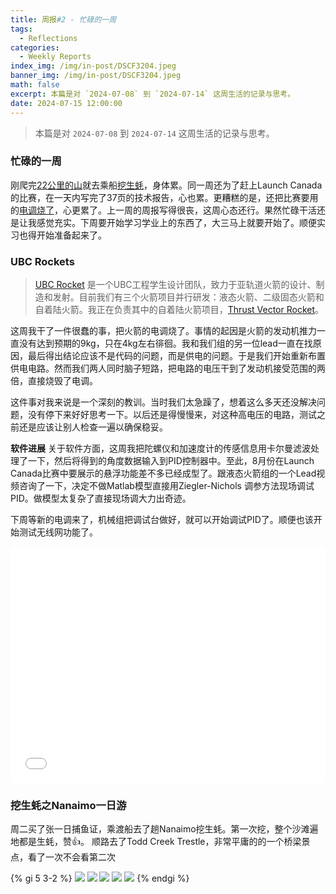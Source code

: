 ```yaml
---
title: 周报#2 - 忙碌的一周
tags:
  - Reflections
categories:
  - Weekly Reports
index_img: /img/in-post/DSCF3204.jpeg
banner_img: /img/in-post/DSCF3204.jpeg
math: false
excerpt: 本篇是对 `2024-07-08` 到 `2024-07-14` 这周生活的记录与思考。
date: 2024-07-15 12:00:00
---
```

>本篇是对 `2024-07-08` 到 `2024-07-14` 这周生活的记录与思考。

### 忙碌的一周
刚爬完[22公里的山]()就去乘船[挖生蚝]()，身体累。同一周还为了赶上Launch Canada的比赛，在一天内写完了37页的技术报告，心也累。更糟糕的是，还把比赛要用的[电调烧了]()，心更累了。上一周的周报写得很丧，这周心态还行。果然忙碌干活还是让我感觉充实。下周要开始学习学业上的东西了，大三马上就要开始了。顺便实习也得开始准备起来了。

### UBC Rockets

> [UBC Rocket](https://www.ubcrocket.com/) 是一个UBC工程学生设计团队，致力于亚轨道火箭的设计、制造和发射。目前我们有三个火箭项目并行研发：液态火箭、二级固态火箭和自着陆火箭。我正在负责其中的自着陆火箭项目，[Thrust Vector Rocket](https://github.com/UBC-Rocket/Thrust-Vectoring)。

这周我干了一件很蠢的事，把火箭的电调烧了。事情的起因是火箭的发动机推力一直没有达到预期的9kg，只在4kg左右徘徊。我和我们组的另一位lead一直在找原因，最后得出结论应该不是代码的问题，而是供电的问题。于是我们开始重新布置供电电路。然而我们两人同时脑子短路，把电路的电压干到了发动机接受范围的两倍，直接烧毁了电调。

这件事对我来说是一个深刻的教训。当时我们太急躁了，想着这么多天还没解决问题，没有停下来好好思考一下。以后还是得慢慢来，对这种高电压的电路，测试之前还是应该让别人检查一遍以确保稳妥。

**软件进展**
关于软件方面，这周我把陀螺仪和加速度计的传感信息用卡尔曼滤波处理了一下，然后将得到的角度数据输入到PID控制器中。至此，8月份在Launch Canada比赛中要展示的悬浮功能差不多已经成型了。跟液态火箭组的一个Lead视频咨询了一下，决定不做Matlab模型直接用Ziegler-Nichols 调参方法现场调试PID。做模型太复杂了直接现场调大力出奇迹。

下周等新的电调来了，机械组把调试台做好，就可以开始调试PID了。顺便也该开始测试无线网功能了。

<div style="position: relative; width: 100%; height: 0; padding-bottom: 75%;"><iframe 
src="/vid/IMG_6815.MOV" alt="Gimbal PID Testing" scrolling="no" border="0" 
frameborder="no" framespacing="0" allowfullscreen="true" style="position: absolute; width: 100%; 
height: 100%; left: 0; top: 0;"> </iframe></div>

### 挖生蚝之Nanaimo一日游
周二买了张一日捕鱼证，乘渡船去了趟Nanaimo挖生蚝。第一次挖，整个沙滩遍地都是生蚝，赞👍。 顺路去了Todd Creek Trestle，非常平庸的的一个桥梁景点，看了一次不会看第二次

{% gi 5 3-2 %}
  ![](/img/in-post/DSCF3429.jpeg)
  ![](/img/in-post/DSCF3204.jpeg)
  ![](/img/in-post/DSCF3304.jpeg)
  ![](/img/in-post/DSCF3425.jpeg)
  ![](/img/in-post/DSCF3115.jpeg)
{% endgi %}

